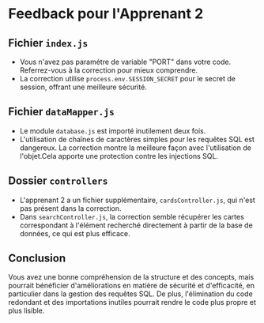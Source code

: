 
# Feedback pour l'Apprenant 2

## Fichier `index.js`
- Vous n'avez pas paramétre de variable "PORT" dans votre code. Referrez-vous à la correction pour mieux comprendre.
- La correction utilise `process.env.SESSION_SECRET` pour le secret de session, offrant une meilleure sécurité.

## Fichier `dataMapper.js`
- Le module `database.js` est importé inutilement deux fois.
- L'utilisation de chaînes de caractères simples pour les requêtes SQL est dangereux. La correction montre la meilleure façon avec l'utilisation de l'objet.Cela apporte une protection contre les injections SQL.

## Dossier `controllers`
- L'apprenant 2 a un fichier supplémentaire, `cardsController.js`, qui n'est pas présent dans la correction.
- Dans `searchController.js`, la correction semble récupérer les cartes correspondant à l'élément recherché directement à partir de la base de données, ce qui est plus efficace.

## Conclusion
Vous avez une bonne compréhension de la structure et des concepts, mais pourrait bénéficier d'améliorations en matière de sécurité et d'efficacité, en particulier dans la gestion des requêtes SQL. De plus, l'élimination du code redondant et des importations inutiles pourrait rendre le code plus propre et plus lisible.
